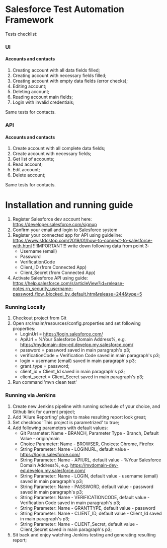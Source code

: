 # Salesforce Test Automation Framework
Tests checklist:

### UI
#### Accounts and contacts
1. Creating account with all data fields filled;
2. Creating account with necessary fields filled;
3. Creating account with empty data fields (error checks);
4. Editing account;
5. Deleting account;
6. Reading account main fields;
7. Login with invalid credentials;

Same tests for contacts.

### API
#### Accounts and contacts
1. Create account with all complete data fields;
2. Create account with necessary fields;
3. Get list of accounts;
4. Read account;
5. Edit account;
6. Delete account;

Same tests for contacts.

# Installation and running guide
1. Register Salesforce dev account here: https://developer.salesforce.com/signup
2. Confirm your email and login to Salesforce system
3. Register your connected app for API using guideline: https://www.sfdcstop.com/2019/01/how-to-connect-to-salesforce-with.html
   !!!IMPORTANT!!! write down following data from point 3:
   - Username (email)
   - Password
   - VerificationCode
   - Client_ID (from Connected App)
   - Client_Secret (from Connected App)
4. Activate Salesforce API using guide: https://help.salesforce.com/s/articleView?id=release-notes.rn_security_username-password_flow_blocked_by_default.htm&release=244&type=5

### Running Locally
1. Checkout project from Git
2. Open src/maim/resources/config.properties and set following properties:
   * LoginUrl = https://login.salesforce.com/
   * ApiUrl = %Your Salesforce Domain Address%, e.g. https://mydomain-dev-ed.develop.my.salesforce.com/
   * password = password saved in main paragraph's p3;
   * verificationCode = Verification Code saved in main paragraph's p3;
   * login = username (email) saved in main paragraph's p3;
   * grant_type = password;
   * client_id = Client_Id saved in main paragraph's p3;
   * client_secret = Client_Secret saved in main paragraph's p3;
3. Run command 'mvn clean test'

### Running via Jenkins
1. Create new Jenkins pipeline with running schedule of your choice, and Github link for current project;
2. Add 'Allure Reporting' plugin to make resulting report look great;
3. Set checkbox 'This project is parametrized' to true;
4. Add following parameters with default values:
   * Git Parameter: Name - BRANCH, Parameter Type - Branch, Default Value - origin/main
   * Choice Parameter: Name - BROWSER, Choices: Chrome, Firefox
   * String Parameter: Name - LOGINURL, default value - https://login.salesforce.com/
   * String Parameter: Name - APIURL, default value - %Your Salesforce Domain Address%, e.g. https://mydomain-dev-ed.develop.my.salesforce.com/
   * String Parameter: Name - LOGIN, default value - username (email) saved in main paragraph's p3;
   * String Parameter: Name - PASSWORD, default value - password saved in main paragraph's p3;
   * String Parameter: Name - VERIFICATIONCODE, default value - Verification Code saved in main paragraph's p3;
   * String Parameter: Name - GRANTTYPE, default value - password
   * String Parameter: Name - CLIENT_ID, default value - Client_Id saved in main paragraph's p3;
   * String Parameter: Name - CLIENT_Secret, default value - Client_Secret saved in main paragraph's p3;
5. Sit back and enjoy watching Jenkins testing and generating resulting report;
